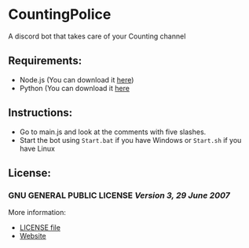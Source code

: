 # **CountingPolice**
A discord bot that takes care of your Counting channel

## **Requirements:**
* Node.js (You can download it [here](https://nodejs.org/en/download/))
* Python (You can download it [here](https://www.python.org/downloads/)

## **Instructions:**
* Go to main.js and look at the comments with five slashes.
* Start the bot using `Start.bat` if you have Windows or `Start.sh` if you have Linux
## **License:**
### GNU GENERAL PUBLIC LICENSE *Version 3, 29 June 2007*
More information:
* [LICENSE file](file:LICENSE)
* [Website](https://www.gnu.org/licenses/gpl-3.0)
